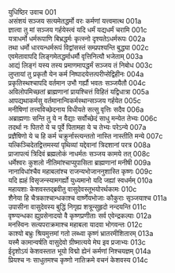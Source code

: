 युधिष्ठिर उवाच	001  
असंशयं सञ्जय सत्यमेतद्धर्मो वरः कर्मणां यत्त्वमात्थ	001a  
ज्ञात्वा तु मां सञ्जय गर्हयेस्त्वं यदि धर्मं यद्यधर्मं चरामि	001c  
यत्राधर्मो धर्मरूपाणि बिभ्रद्धर्मः कृत्स्नो दृश्यतेऽधर्मरूपः	002a  
तथा धर्मो धारयन्धर्मरूपं विद्वांसस्तं सम्प्रपश्यन्ति बुद्ध्या	002c  
एवमेतावापदि लिङ्गमेतद्धर्माधर्मौ वृत्तिनित्यौ भजेताम्	003a  
आद्यं लिङ्गं यस्य तस्य प्रमाणमापद्धर्मं सञ्जय तं निबोध	003c  
लुप्तायां तु प्रकृतौ येन कर्म निष्पादयेत्तत्परीप्सेद्विहीनः	004a  
प्रकृतिस्थश्चापदि वर्तमान उभौ गर्ह्यौ भवतः सञ्जयैतौ	004c  
अविलोपमिच्छतां ब्राह्मणानां प्रायश्चित्तं विहितं यद्विधात्रा	005a  
आपद्यथाकर्मसु वर्तमानान्विकर्मस्थान्सञ्जय गर्हयेत	005c  
मनीषिणां तत्त्वविच्छेदनाय विधीयते सत्सु वृत्तिः सदैव	006a  
अब्राह्मणाः सन्ति तु ये न वैद्याः सर्वोच्छेदं साधु मन्येत तेभ्यः	006c  
तदर्था नः पितरो ये च पूर्वे पितामहा ये च तेभ्यः परेऽन्ये	007a  
प्रज्ञैषिणो ये च हि कर्म चक्रुर्नास्त्यन्ततो नास्ति नास्तीति मन्ये	007c  
यत्किञ्चिदेतद्वित्तमस्यां पृथिव्यां यद्देवानां त्रिदशानां परत्र	008a  
प्राजापत्यं त्रिदिवं ब्रह्मलोकं नाधर्मतः सञ्जय कामये तत्	008c  
धर्मेश्वरः कुशलो नीतिमांश्चाप्युपासिता ब्राह्मणानां मनीषी	009a  
नानाविधांश्चैव महाबलांश्च राजन्यभोजाननुशास्ति कृष्णः	009c  
यदि ह्यहं विसृजन्स्यामगर्ह्यो युध्यमानो यदि जह्यां स्वधर्मम्	010a  
महायशाः केशवस्तद्ब्रवीतु वासुदेवस्तूभयोरर्थकामः	010c  
शैनेया हि चैत्रकाश्चान्धकाश्च वार्ष्णेयभोजाः कौकुराः सृञ्जयाश्च	011a  
उपासीना वासुदेवस्य बुद्धिं निगृह्य शत्रून्सुहृदो नन्दयन्ति	011c  
वृष्ण्यन्धका ह्युग्रसेनादयो वै कृष्णप्रणीताः सर्व एवेन्द्रकल्पाः	012a  
मनस्विनः सत्यपराक्रमाश्च महाबला यादवा भोगवन्तः	012c  
काश्यो बभ्रुः श्रियमुत्तमां गतो लब्ध्वा कृष्णं भ्रातरमीशितारम्	013a  
यस्मै कामान्वर्षति वासुदेवो ग्रीष्मात्यये मेघ इव प्रजाभ्यः	013c  
ईदृशोऽयं केशवस्तात भूयो विद्मो ह्येनं कर्मणां निश्चयज्ञम्	014a  
प्रियश्च नः साधुतमश्च कृष्णो नातिक्रमे वचनं केशवस्य	014c  
